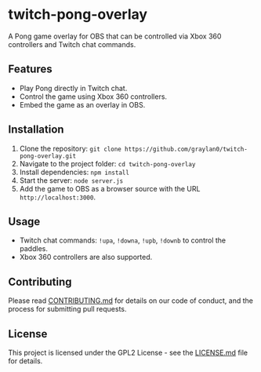 # twitch-pong-overlay
A Pong game overlay for OBS that can be controlled via Xbox 360 controllers and Twitch chat commands.

## Features

- Play Pong directly in Twitch chat.
- Control the game using Xbox 360 controllers.
- Embed the game as an overlay in OBS.

## Installation

1. Clone the repository: `git clone https://github.com/graylan0/twitch-pong-overlay.git`
2. Navigate to the project folder: `cd twitch-pong-overlay`
3. Install dependencies: `npm install`
4. Start the server: `node server.js`
5. Add the game to OBS as a browser source with the URL `http://localhost:3000`.

## Usage

- Twitch chat commands: `!upa`, `!downa`, `!upb`, `!downb` to control the paddles.
- Xbox 360 controllers are also supported.

## Contributing

Please read [CONTRIBUTING.md](CONTRIBUTING.md) for details on our code of conduct, and the process for submitting pull requests.

## License

This project is licensed under the GPL2 License - see the [LICENSE.md](LICENSE.md) file for details.
